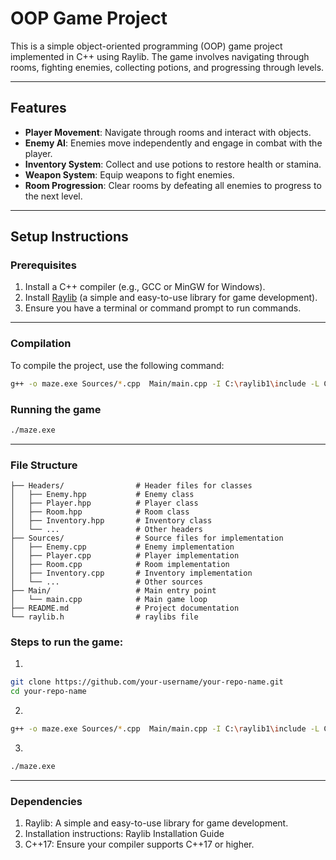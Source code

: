 # **OOP Game Project**

This is a simple object-oriented programming (OOP) game project implemented in C++ using Raylib. The game involves navigating through rooms, fighting enemies, collecting potions, and progressing through levels.

---

## **Features**
- **Player Movement**: Navigate through rooms and interact with objects.
- **Enemy AI**: Enemies move independently and engage in combat with the player.
- **Inventory System**: Collect and use potions to restore health or stamina.
- **Weapon System**: Equip weapons to fight enemies.
- **Room Progression**: Clear rooms by defeating all enemies to progress to the next level.

---

## **Setup Instructions**

### **Prerequisites**
1. Install a C++ compiler (e.g., GCC or MinGW for Windows).
2. Install [Raylib](https://www.raylib.com/) (a simple and easy-to-use library for game development).
3. Ensure you have a terminal or command prompt to run commands.

---

### **Compilation**
To compile the project, use the following command:

```bash
g++ -o maze.exe Sources/*.cpp  Main/main.cpp -I C:\raylib1\include -L C:\raylib1\lib -lraylib -lopengl32 -lgdi32 -lwinmm
```

### **Running the game**
```bash
./maze.exe
```

---


### File Structure
```
├── Headers/                # Header files for classes
│   ├── Enemy.hpp           # Enemy class
│   ├── Player.hpp          # Player class
│   ├── Room.hpp            # Room class
│   ├── Inventory.hpp       # Inventory class
│   └── ...                 # Other headers
├── Sources/                # Source files for implementation
│   ├── Enemy.cpp           # Enemy implementation
│   ├── Player.cpp          # Player implementation
│   ├── Room.cpp            # Room implementation
│   ├── Inventory.cpp       # Inventory implementation
│   └── ...                 # Other sources
├── Main/                   # Main entry point
│   └── main.cpp            # Main game loop
├── README.md               # Project documentation
└── raylib.h                # raylibs file
```

### Steps to run the game:
1. 
```bash
git clone https://github.com/your-username/your-repo-name.git
cd your-repo-name
```

2.
```bash
g++ -o maze.exe Sources/*.cpp  Main/main.cpp -I C:\raylib1\include -L C:\raylib1\lib -lraylib -lopengl32 -lgdi32 -lwinmm
```

3.
```bash
./maze.exe
```

---

### **Dependencies**
1. Raylib: A simple and easy-to-use library for game development.
2. Installation instructions: Raylib Installation Guide
3. C++17: Ensure your compiler supports C++17 or higher.

